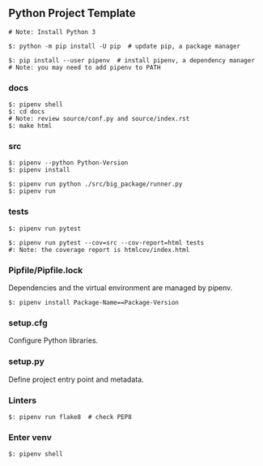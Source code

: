 ## Python Project Template

```
# Note: Install Python 3

$: python -m pip install -U pip  # update pip, a package manager

$: pip install --user pipenv  # install pipenv, a dependency manager
# Note: you may need to add pipenv to PATH
```

### docs

```
$: pipenv shell
$: cd docs
# Note: review source/conf.py and source/index.rst
$: make html
```

### src

```
$: pipenv --python Python-Version
$: pipenv install
```

```
$: pipenv run python ./src/big_package/runner.py
$: pipenv run
```

### tests

```
$: pipenv run pytest
```

```
$: pipenv run pytest --cov=src --cov-report=html tests
#: Note: the coverage report is htmlcov/index.html
```

### Pipfile/Pipfile.lock

Dependencies and the virtual environment are managed by pipenv.

```
$: pipenv install Package-Name==Package-Version
```

### setup.cfg

Configure Python libraries.

### setup.py

Define project entry point and metadata.

### Linters

```
$: pipenv run flake8  # check PEP8
```

### Enter venv

```
$: pipenv shell
```
